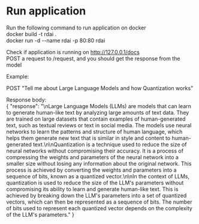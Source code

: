 # Run application
Run the following command to run application on docker <br/>
docker build -t rdai . <br/>
docker run -d --name rdai -p 80:80 rdai <br/>

Check if application is running on http://127.0.0.1/docs <br/>
POST a request to /request, and you should get the response from the model <br/>

Example: <br/>

POST "Tell me about Large Language Models and how Quantization works" <br/>

Response body: <br/>
{
  "response": "\nLarge Language Models (LLMs) are models that can learn to generate human-like text by analyzing large amounts of text data. They are trained on large datasets that contain examples of human-generated text, such as textual reviews or text in social media. The models use neural networks to learn the patterns and structure of human language, which helps them generate new text that is similar in style and content to human-generated text.\n\nQuantization is a technique used to reduce the size of neural networks without compromising their accuracy. It is a process of compressing the weights and parameters of the neural network into a smaller size without losing any information about the original network. This process is achieved by converting the weights and parameters into a sequence of bits, known as a quantized vector.\n\nIn the context of LLMs, quantization is used to reduce the size of the LLM's parameters without compromising its ability to learn and generate human-like text. This is achieved by breaking down the LLM's parameters into a set of quantized vectors, which can then be represented as a sequence of bits. The number of bits used to represent each quantized vector depends on the complexity of the LLM's parameters."
}

